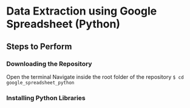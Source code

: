 # Data Extraction using Google Spreadsheet (Python)

## Steps to Perform

### Downloading the Repository

Open the terminal
Navigate inside the root folder of the repository
`$ cd google_spreadsheet_python`

### Installing Python Libraries
